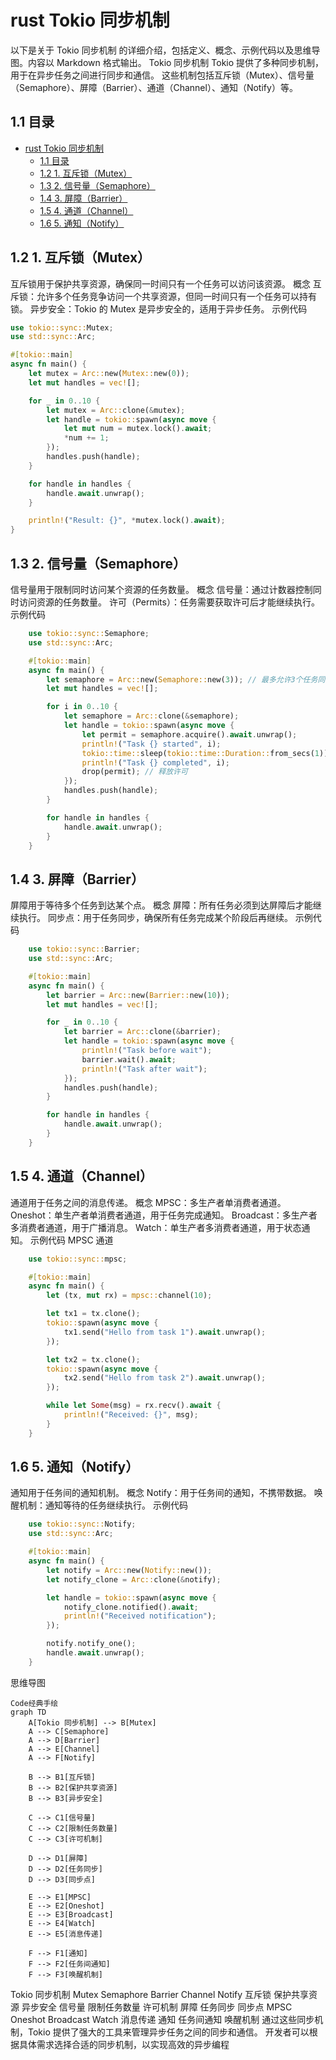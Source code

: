 # rust Tokio 同步机制

以下是关于 Tokio 同步机制 的详细介绍，包括定义、概念、示例代码以及思维导图。内容以 Markdown 格式输出。
Tokio 同步机制
Tokio 提供了多种同步机制，用于在异步任务之间进行同步和通信。
这些机制包括互斥锁（Mutex）、信号量（Semaphore）、屏障（Barrier）、通道（Channel）、通知（Notify）等。

## 1.1 目录

- [rust Tokio 同步机制](#rust-tokio-同步机制)
  - [1.1 目录](#11-目录)
  - [1.2 1. 互斥锁（Mutex）](#12-1-互斥锁mutex)
  - [1.3 2. 信号量（Semaphore）](#13-2-信号量semaphore)
  - [1.4 3. 屏障（Barrier）](#14-3-屏障barrier)
  - [1.5 4. 通道（Channel）](#15-4-通道channel)
  - [1.6 5. 通知（Notify）](#16-5-通知notify)

## 1.2 1. 互斥锁（Mutex）

互斥锁用于保护共享资源，确保同一时间只有一个任务可以访问该资源。
概念
    互斥锁：允许多个任务竞争访问一个共享资源，但同一时间只有一个任务可以持有锁。
    异步安全：Tokio 的 Mutex 是异步安全的，适用于异步任务。
示例代码

```rust
use tokio::sync::Mutex;
use std::sync::Arc;

#[tokio::main]
async fn main() {
    let mutex = Arc::new(Mutex::new(0));
    let mut handles = vec![];

    for _ in 0..10 {
        let mutex = Arc::clone(&mutex);
        let handle = tokio::spawn(async move {
            let mut num = mutex.lock().await;
            *num += 1;
        });
        handles.push(handle);
    }

    for handle in handles {
        handle.await.unwrap();
    }

    println!("Result: {}", *mutex.lock().await);
}

```

## 1.3 2. 信号量（Semaphore）

信号量用于限制同时访问某个资源的任务数量。
概念
    信号量：通过计数器控制同时访问资源的任务数量。
    许可（Permits）：任务需要获取许可后才能继续执行。
示例代码

```rust
    use tokio::sync::Semaphore;
    use std::sync::Arc;

    #[tokio::main]
    async fn main() {
        let semaphore = Arc::new(Semaphore::new(3)); // 最多允许3个任务同时运行
        let mut handles = vec![];

        for i in 0..10 {
            let semaphore = Arc::clone(&semaphore);
            let handle = tokio::spawn(async move {
                let permit = semaphore.acquire().await.unwrap();
                println!("Task {} started", i);
                tokio::time::sleep(tokio::time::Duration::from_secs(1)).await;
                println!("Task {} completed", i);
                drop(permit); // 释放许可
            });
            handles.push(handle);
        }

        for handle in handles {
            handle.await.unwrap();
        }
    }

```

## 1.4 3. 屏障（Barrier）

屏障用于等待多个任务到达某个点。
概念
    屏障：所有任务必须到达屏障后才能继续执行。
    同步点：用于任务同步，确保所有任务完成某个阶段后再继续。
示例代码

```rust
    use tokio::sync::Barrier;
    use std::sync::Arc;

    #[tokio::main]
    async fn main() {
        let barrier = Arc::new(Barrier::new(10));
        let mut handles = vec![];

        for _ in 0..10 {
            let barrier = Arc::clone(&barrier);
            let handle = tokio::spawn(async move {
                println!("Task before wait");
                barrier.wait().await;
                println!("Task after wait");
            });
            handles.push(handle);
        }

        for handle in handles {
            handle.await.unwrap();
        }
    }

```

## 1.5 4. 通道（Channel）

通道用于任务之间的消息传递。
概念
    MPSC：多生产者单消费者通道。
    Oneshot：单生产者单消费者通道，用于任务完成通知。
    Broadcast：多生产者多消费者通道，用于广播消息。
    Watch：单生产者多消费者通道，用于状态通知。
示例代码
MPSC 通道

```rust
    use tokio::sync::mpsc;

    #[tokio::main]
    async fn main() {
        let (tx, mut rx) = mpsc::channel(10);

        let tx1 = tx.clone();
        tokio::spawn(async move {
            tx1.send("Hello from task 1").await.unwrap();
        });

        let tx2 = tx.clone();
        tokio::spawn(async move {
            tx2.send("Hello from task 2").await.unwrap();
        });

        while let Some(msg) = rx.recv().await {
            println!("Received: {}", msg);
        }
    }

```

## 1.6 5. 通知（Notify）

通知用于任务间的通知机制。
概念
Notify：用于任务间的通知，不携带数据。
唤醒机制：通知等待的任务继续执行。
示例代码

```rust
    use tokio::sync::Notify;
    use std::sync::Arc;

    #[tokio::main]
    async fn main() {
        let notify = Arc::new(Notify::new());
        let notify_clone = Arc::clone(&notify);

        let handle = tokio::spawn(async move {
            notify_clone.notified().await;
            println!("Received notification");
        });

        notify.notify_one();
        handle.await.unwrap();
    }

```

思维导图

```Mermaid
Code经典手绘
graph TD
    A[Tokio 同步机制] --> B[Mutex]
    A --> C[Semaphore]
    A --> D[Barrier]
    A --> E[Channel]
    A --> F[Notify]

    B --> B1[互斥锁]
    B --> B2[保护共享资源]
    B --> B3[异步安全]

    C --> C1[信号量]
    C --> C2[限制任务数量]
    C --> C3[许可机制]

    D --> D1[屏障]
    D --> D2[任务同步]
    D --> D3[同步点]

    E --> E1[MPSC]
    E --> E2[Oneshot]
    E --> E3[Broadcast]
    E --> E4[Watch]
    E --> E5[消息传递]

    F --> F1[通知]
    F --> F2[任务间通知]
    F --> F3[唤醒机制]

```

Tokio 同步机制
Mutex
Semaphore
Barrier
Channel
Notify
互斥锁
保护共享资源
异步安全
信号量
限制任务数量
许可机制
屏障
任务同步
同步点
MPSC
Oneshot
Broadcast
Watch
消息传递
通知
任务间通知
唤醒机制
通过这些同步机制，Tokio 提供了强大的工具来管理异步任务之间的同步和通信。
开发者可以根据具体需求选择合适的同步机制，以实现高效的异步编程
